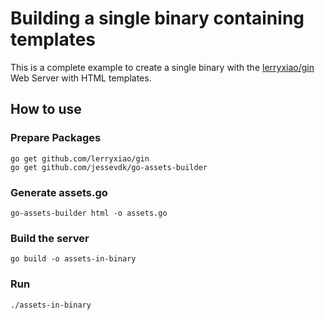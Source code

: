 # Building a single binary containing templates

This is a complete example to create a single binary with the
[lerryxiao/gin][gin] Web Server with HTML templates.

[gin]: https://github.com/lerryxiao/gin

## How to use

### Prepare Packages

```
go get github.com/lerryxiao/gin
go get github.com/jessevdk/go-assets-builder
```

### Generate assets.go

```
go-assets-builder html -o assets.go
```

### Build the server

```
go build -o assets-in-binary
```

### Run

```
./assets-in-binary
```
